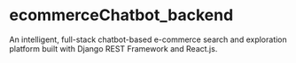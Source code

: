 # ecommerceChatbot_backend
An intelligent, full-stack chatbot-based e-commerce search and exploration platform built with Django REST Framework and React.js.
